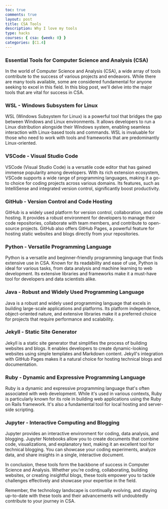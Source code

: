 ```yaml
---
toc: true
comments: true
layout: post
title: CSA Tools
description: Why I love my tools
type: hacks
courses: { csa: {week: 0} }
categories: [C1.4]
---
```


### Essential Tools for Computer Science and Analysis (CSA)
In the world of Computer Science and Analysis (CSA), a wide array of tools contribute to the success of various projects and endeavors. While there are many tools available, some are considered fundamental for anyone seeking to excel in this field. In this blog post, we'll delve into the major tools that are vital for success in CSA.

### WSL - Windows Subsystem for Linux

WSL (Windows Subsystem for Linux) is a powerful tool that bridges the gap between Windows and Linux environments. It allows developers to run a Linux distribution alongside their Windows system, enabling seamless interaction with Linux-based tools and commands. WSL is invaluable for those who need to work with tools and frameworks that are predominantly Linux-oriented.

### VSCode - Visual Studio Code

VSCode (Visual Studio Code) is a versatile code editor that has gained immense popularity among developers. With its rich extension ecosystem, VSCode supports a wide range of programming languages, making it a go-to choice for coding projects across various domains. Its features, such as IntelliSense and integrated version control, significantly boost productivity.

### GitHub - Version Control and Code Hosting

GitHub is a widely used platform for version control, collaboration, and code hosting. It provides a robust environment for developers to manage their code repositories, collaborate with team members, and contribute to open-source projects. GitHub also offers GitHub Pages, a powerful feature for hosting static websites and blogs directly from your repositories.

### Python - Versatile Programming Language

Python is a versatile and beginner-friendly programming language that finds extensive use in CSA. Known for its readability and ease of use, Python is ideal for various tasks, from data analysis and machine learning to web development. Its extensive libraries and frameworks make it a must-have tool for developers and data scientists alike.

### Java - Robust and Widely Used Programming Language

Java is a robust and widely used programming language that excels in building large-scale applications and platforms. Its platform independence, object-oriented nature, and extensive libraries make it a preferred choice for projects that require performance and scalability.

### Jekyll - Static Site Generator

Jekyll is a static site generator that simplifies the process of building websites and blogs. It enables developers to create dynamic-looking websites using simple templates and Markdown content. Jekyll's integration with GitHub Pages makes it a natural choice for hosting technical blogs and documentation.

### Ruby - Dynamic and Expressive Programming Language

Ruby is a dynamic and expressive programming language that's often associated with web development. While it's used in various contexts, Ruby is particularly known for its role in building web applications using the Ruby on Rails framework. It's also a fundamental tool for local hosting and server-side scripting.

### Jupyter - Interactive Computing and Blogging

Jupyter provides an interactive environment for coding, data analysis, and blogging. Jupyter Notebooks allow you to create documents that combine code, visualizations, and explanatory text, making it an excellent tool for technical blogging. You can showcase your coding experiments, analyze data, and share insights in a single, interactive document.

In conclusion, these tools form the backbone of success in Computer Science and Analysis. Whether you're coding, collaborating, building websites, or creating insightful blogs, these tools empower you to tackle challenges effectively and showcase your expertise in the field.

Remember, the technology landscape is continually evolving, and staying up-to-date with these tools and their advancements will undoubtedly contribute to your journey in CSA.